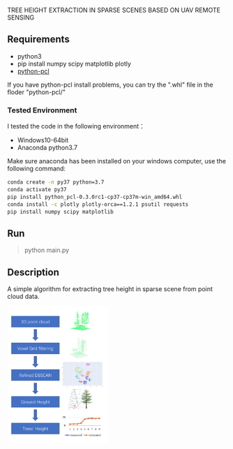 TREE HEIGHT EXTRACTION IN SPARSE SCENES BASED ON UAV REMOTE SENSING

## Requirements

* python3
* pip install numpy scipy matplotlib plotly
* [python-pcl](https://github.com/strawlab/python-pcl)

If you have python-pcl install problems, you can try the ".whl" file in the floder "python-pcl/"

### Tested Environment

I tested the code in the following environment：

* Windows10-64bit 
* Anaconda python3.7

Make sure anaconda has been installed on your windows computer, use the following command:

```bash
conda create -n py37 python=3.7
conda activate py37
pip install python_pcl-0.3.0rc1-cp37-cp37m-win_amd64.whl
conda install -c plotly plotly-orca==1.2.1 psutil requests
pip install numpy scipy matplotlib
```

## Run

> python main.py

## Description

A simple algorithm for extracting tree height in sparse scene from point cloud data.

<div align=left>
<img width="230" height="315" src="https://raw.githubusercontent.com/yzfly/SimpleTreeHeight/master/images/procedure.png"/>
</div>